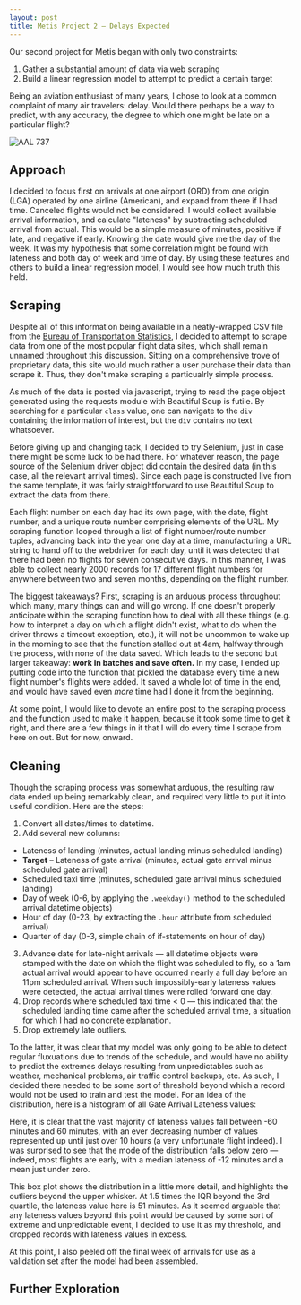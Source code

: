 ```yaml
---
layout: post
title: Metis Project 2 — Delays Expected
---
```


Our second project for Metis began with only two constraints:
1. Gather a substantial amount of data via web scraping
2. Build a linear regression model to attempt to predict a certain target

Being an aviation enthusiast of many years, I chose to look at a common complaint of many air travelers: delay. Would there perhaps be a way to predict, with any accuracy, the degree to which one might be late on a particular flight?

![AAL 737](http://theflight.info/wp-content/gallery/american-airlines-boeing-737-800/Boeing-737-800-American-Airlines.jpg)

## Approach

I decided to focus first on arrivals at one airport (ORD) from one origin (LGA) operated by one airline (American), and expand from there if I had time. Canceled flights would not be considered. I would collect available arrival information, and calculate "lateness" by subtracting scheduled arrival from actual. This would be a simple measure of minutes, positive if late, and negative if early. Knowing the date would give me the day of the week. It was my hypothesis that some correlation might be found with lateness and both day of week and time of day.  By using these features and others to build a linear regression model, I would see how much truth this held.

## Scraping

Despite all of this information being available in a neatly-wrapped CSV file from the [Bureau of Transportation Statistics](https://www.transtats.bts.gov/ONTIME/Index.aspx), I decided to attempt to scrape data from one of the most popular flight data sites, which shall remain unnamed throughout this discussion. Sitting on a comprehensive trove of proprietary data, this site would much rather a user purchase their data than scrape it. Thus, they don't make scraping a particualrly simple process.

As much of the data is posted via javascript, trying to read the page object generated using the requests module with Beautiful Soup is futile. By searching for a particular `class` value, one can navigate to the `div` containing the information of interest, but the `div` contains no text whatsoever.

Before giving up and changing tack, I decided to try Selenium, just in case there might be some luck to be had there. For whatever reason, the page source of the Selenium driver object did contain the desired data (in this case, all the relevant arrival times). Since each page is constructed live from the same template, it was fairly straightforward to use Beautiful Soup to extract the data from there.

Each flight number on each day had its own page, with the date, flight number, and a unique route number comprising elements of the URL. My scraping function looped through a list of flight number/route number tuples, advancing back into the year one day at a time, manufacturing a URL string to hand off to the webdriver for each day, until it was detected that there had been no flights for seven consecutive days. In this manner, I was able to collect nearly 2000 records for 17 different flight numbers for anywhere between two and seven months, depending on the flight number.

The biggest takeaways? First, scraping is an arduous process throughout which many, many things can and will go wrong. If one doesn't properly anticipate within the scraping function how to deal with all these things (e.g. how to interpret a day on which a flight didn't exist, what to do when the driver throws a timeout exception, etc.), it will not be uncommon to wake up in the morning to see that the function stalled out at 4am, halfway through the process, with none of the data saved. Which leads to the second but larger takeaway: **work in batches and save often.** In my case, I ended up putting code into the function that pickled the database every time a new flight number's flights were added. It saved a whole lot of time in the end, and would have saved even *more* time had I done it from the beginning.

At some point, I would like to devote an entire post to the scraping process and the function used to make it happen, because it took some time to get it right, and there are a few things in it that I will do every time I scrape from here on out. But for now, onward.

## Cleaning

Though the scraping process was somewhat arduous, the resulting raw data ended up being remarkably clean, and required very little to put it into useful condition. Here are the steps:

1. Convert all dates/times to datetime.
2. Add several new columns:
  * Lateness of landing (minutes, actual landing minus scheduled landing)
  * **Target** – Lateness of gate arrival (minutes, actual gate arrival minus scheduled gate arrival)
  * Scheduled taxi time (minutes, scheduled gate arrival minus scheduled landing)
  * Day of week (0-6, by applying the `.weekday()` method to the scheduled arrival datetime objects)
  * Hour of day (0-23, by extracting the `.hour` attribute from scheduled arrival)
  * Quarter of day (0-3, simple chain of if-statements on hour of day)
3. Advance date for late-night arrivals — all datetime objects were stamped with the date on which the flight was scheduled to fly, so a 1am actual arrival would appear to have occurred nearly a full day before an 11pm scheduled arrival. When such impossibly-early lateness values were detected, the actual arrival times were rolled forward one day.
4. Drop records where scheduled taxi time < 0 — this indicated that the scheduled landing time came after the scheduled arrival time, a situation for which I had no concrete explanation.
5. Drop extremely late outliers.

To the latter, it was clear that my model was only going to be able to detect regular fluxuations due to trends of the schedule, and would have no ability to predict the extremes delays resulting from unpredictables such as weather, mechanical problems, air traffic control backups, etc. As such, I decided there needed to be some sort of threshold beyond which a record would not be used to train and test the model. For an idea of the distribution, here is a histogram of all Gate Arrival Lateness values:

<insert lateness_arr hist>

Here, it is clear that the vast majority of lateness values fall between -60 minutes and 60 minutes, with an ever decreasing number of values represented up until just over 10 hours (a very unfortunate flight indeed). I was surprised to see that the mode of the distribution falls below zero — indeed, most flights are early, with a median lateness of -12 minutes and a mean just under zero.

<insert lateness_arr box>

This box plot shows the distribution in a little more detail, and highlights the outliers beyond the upper whisker. At 1.5 times the IQR beyond the 3rd quartile, the lateness value here is 51 minutes. As it seemed arguable that any lateness values beyond this point would be caused by some sort of extreme and unpredictable event, I decided to use it as my threshold, and dropped records with lateness values in excess.

At this point, I also peeled off the final week of arrivals for use as a validation set after the model had been assembled.

## Further Exploration

